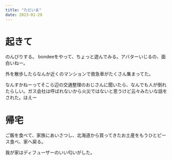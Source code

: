 ```yaml
---
title: "ただいま"
date: 2023-01-29
---
```


# 起きて
のんびりする。
bondeeをやって、ちょっと遊んでみる。アバターいじるの、面白いねー。

外を散歩したらなんか近くのマンションで救急車がたくさん集まってた。

なんすかねーってそこら辺の交通整理のおじさんに聞いたら、なんでも人が倒れたらしい。ガス会社は呼ばれないから火災ではないと思うけど云々みたいな話をされた。ほえー

# 帰宅
ご飯を食べて、家族にあいさつし、北海道から買ってきたお土産をもうひとピース食べ、家へ戻る。

我が家はディフューザーのいい匂いがした。